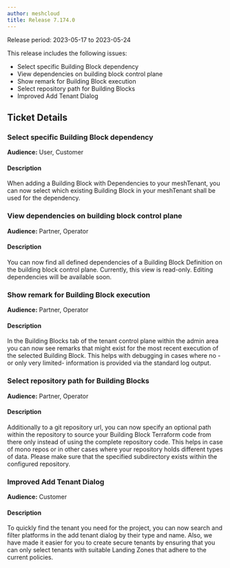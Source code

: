 ```yaml
---
author: meshcloud
title: Release 7.174.0
---
```


Release period: 2023-05-17 to 2023-05-24

This release includes the following issues:
* Select specific Building Block dependency
* View dependencies on building block control plane
* Show remark for Building Block execution
* Select repository path for Building Blocks
* Improved Add Tenant Dialog
<!--truncate-->

## Ticket Details
### Select specific Building Block dependency
**Audience:** User, Customer<br>

#### Description
When adding a Building Block with Dependencies to your meshTenant, you can now select which existing Building Block
in your meshTenant shall be used for the dependency.

### View dependencies on building block control plane
**Audience:** Partner, Operator<br>

#### Description
You can now find all defined dependencies of a Building Block Definition on the building block control plane. Currently, this view is read-only. Editing dependencies will be available soon.

### Show remark for Building Block execution
**Audience:** Partner, Operator<br>

#### Description
In the Building Blocks tab of the tenant control plane within the admin area you can now
see remarks that might exist for the most recent execution of the selected Building Block.
This helps with debugging in cases where no -or only very limited- information is provided 
via the standard log output.

### Select repository path for Building Blocks
**Audience:** Partner, Operator<br>

#### Description
Additionally to a git repository url, you can now specify an optional path within the repository to source your 
Building Block Terraform code from there only instead of using the complete repository code. This helps in case of 
mono repos or in other cases where your repository holds different types of data. Please make sure that the specified 
subdirectory exists within the configured repository.

### Improved Add Tenant Dialog
**Audience:** Customer<br>

#### Description
To quickly find the tenant you need for the project, you can now search and filter platforms in the add tenant dialog by their type and name. Also, we have made it easier for you to create secure tenants by ensuring that you can only select tenants with suitable Landing Zones that adhere to the current policies.

